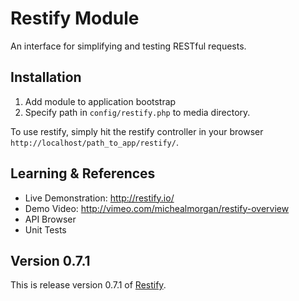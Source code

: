 # Restify Module

An interface for simplifying and testing RESTful requests.

## Installation

1. Add module to application bootstrap
2. Specify path in `config/restify.php` to media directory.

To use restify, simply hit the restify controller in your browser `http://localhost/path_to_app/restify/`.

## Learning & References

- Live Demonstration: http://restify.io/
- Demo Video: http://vimeo.com/michealmorgan/restify-overview
- API Browser
- Unit Tests

## Version 0.7.1

This is release version 0.7.1 of [Restify](https://github.com/morgan/kohana-restify).
